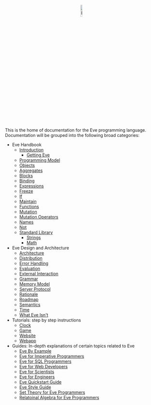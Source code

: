 <p align="center">
  <img src="http://www.witheve.com/logo.png" alt="Eve logo" width="10%" />
</p>

This is the home of documentation for the Eve programming language. Documentation will be grouped into the following broad categories:

- Eve Handbook
  - [Introduction](https://github.com/witheve/docs/blob/master/drafts/handbook/intro.eve)
    - [Getting Eve](https://github.com/witheve/docs/blob/master/drafts/handbook/installation.eve)
  - [Programming Model](https://github.com/witheve/docs/blob/master/drafts/handbook/model.eve)
  - [Objects](https://github.com/witheve/docs/blob/master/drafts/handbook/objects.eve)
  - [Aggregates](https://github.com/witheve/docs/blob/master/drafts/handbook/aggregates.eve)
  - [Blocks](https://github.com/witheve/docs/blob/master/drafts/handbook/blocks.eve)
  - [Binding](https://github.com/witheve/docs/blob/master/drafts/handbook/binding.eve)
  - [Expressions](https://github.com/witheve/docs/blob/master/drafts/handbook/expressions.eve)
  - [Freeze](https://github.com/witheve/docs/blob/master/drafts/handbook/freeze.eve)
  - [If](https://github.com/witheve/docs/blob/master/drafts/handbook/if.eve)
  - [Maintain](https://github.com/witheve/docs/blob/master/drafts/handbook/maintain.eve)
  - [Functions](https://github.com/witheve/docs/blob/master/drafts/handbook/functions.eve)
  - [Mutation](https://github.com/witheve/docs/blob/master/drafts/handbook/mutation.eve)
  - [Mutation Operators](https://github.com/witheve/docs/blob/master/drafts/handbook/mutation-operators.eve)
  - [Names](https://github.com/witheve/docs/blob/master/drafts/handbook/names.eve)
  - [Not](https://github.com/witheve/docs/blob/master/drafts/handbook/not.eve)
  - [Standard Library](https://github.com/witheve/docs/blob/master/drafts/handbook/standard-library.eve)
    - [Strings](https://github.com/witheve/docs/blob/master/drafts/handbook/strings.eve)
    - [Math](https://github.com/witheve/docs/blob/master/drafts/handbook/math.eve)
- Eve Design and Architecture
  - [Architecture](https://github.com/witheve/docs/blob/master/drafts/design/architecture.eve)
  - [Distribution](https://github.com/witheve/docs/blob/master/drafts/design/distribution.eve)
  - [Error Handling](https://github.com/witheve/docs/blob/master/drafts/design/errors-integrity.eve)
  - [Evaluation](https://github.com/witheve/docs/blob/master/drafts/design/evaluation.eve)
  - [External Interaction](https://github.com/witheve/docs/blob/master/drafts/design/interaction.eve)
  - [Grammar](https://github.com/witheve/docs/blob/master/drafts/design/grammar.eve)
  - [Memory Model](https://github.com/witheve/docs/blob/master/drafts/design/memory.eve)  
  - [Server Protocol](https://github.com/witheve/docs/blob/master/drafts/design/protocol.eve)
  - [Rationale](https://github.com/witheve/docs/blob/master/drafts/design/rationale.eve)
  - [Roadmap](https://github.com/witheve/docs/blob/master/drafts/design/roadmap.eve)
  - [Semantics](https://github.com/witheve/docs/blob/master/drafts/design/semantics.eve)
  - [Time](https://github.com/witheve/docs/blob/master/drafts/design/time.eve)
  - [What Eve Isn't](https://github.com/witheve/docs/blob/master/drafts/design/eve-isnt.eve)
- Tutorials: step by step instructions
  - [Clock](https://github.com/witheve/docs/blob/master/drafts/tutorials/clock.eve)
  - [Game]()
  - [Website]()
  - [Webapp]()
- Guides: In-depth explanations of certain topics related to Eve
  - [Eve By Example](https://github.com/witheve/docs/blob/master/drafts/guides/byexample.eve)
  - [Eve for Imperative Programmers](https://github.com/witheve/docs/blob/master/drafts/guides/forprogrammers.eve)
  - [Eve for SQL Programmers](https://github.com/witheve/docs/blob/master/drafts/guides/forsql.eve)
  - [Eve for Web Developers](https://github.com/witheve/docs/blob/master/drafts/guides/forweb.eve)
  - [Eve for Scientists](https://github.com/witheve/docs/blob/master/drafts/guides/forscientists.eve)
  - [Eve for Engineers](https://github.com/witheve/docs/blob/master/drafts/guides/forengineers.eve)
  - [Eve Quickstart Guide](https://github.com/witheve/docs/blob/master/drafts/guides/quickstart.eve)
  - [Eve Style Guide](https://github.com/witheve/docs/blob/master/drafts/guides/styleguide.eve)
  - [Set Theory for Eve Programmers](https://github.com/witheve/docs/blob/master/drafts/guides/set-theory.eve)
  - [Relatoinal Algebra for Eve Programmers](https://github.com/witheve/docs/blob/master/drafts/guides/quickstart.eve)

